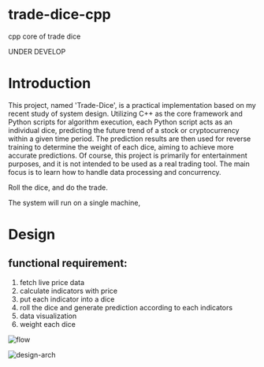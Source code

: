 # trade-dice-cpp
cpp core of trade dice

UNDER DEVELOP

# Introduction
This project, named 'Trade-Dice', is a practical implementation based on my recent study of system design. Utilizing C++ as the core framework and Python scripts for algorithm execution, each Python script acts as an individual dice, predicting the future trend of a stock or cryptocurrency within a given time period. The prediction results are then used for reverse training to determine the weight of each dice, aiming to achieve more accurate predictions. Of course, this project is primarily for entertainment purposes, and it is not intended to be used as a real trading tool. The main focus is to learn how to handle data processing and concurrency.

Roll the dice, and do the trade.

The system will run on a single machine, 
# Design
## functional requirement:
<ol>
<li>fetch live price data</li>
<li>calculate indicators with price</li>
<li>put each indicator into a dice</li>
<li>roll the dice and generate prediction according to each indicators</li>
<li>data visualization</li>
<li>weight each dice</li>
</ol>

![flow](https://github.com/metazyc/trade-dice-cpp/assets/20816770/d556158f-8648-438e-add0-a7ea7b1fca98)

![design-arch](https://github.com/metazyc/trade-dice-cpp/assets/20816770/a4c761dd-743d-4ea5-8cc4-8cbd9ce157cc)

